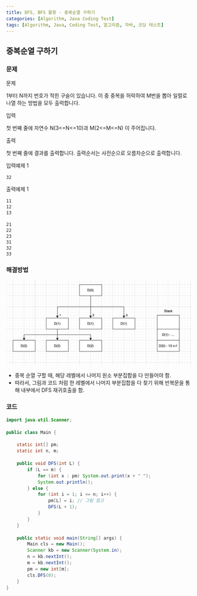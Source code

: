 ```yaml
---
title: DFS, BFS 활용 - 중복순열 구하기
categories: [Algorithm, Java Coding Test]
tags: [Algorithm, Java, Coding Test, 알고리즘, 자바, 코딩 테스트]
---
```


## 중복순열 구하기

### 문제

문제

1부터 N까지 번호가 적힌 구슬이 있습니다. 이 중 중복을 허락하여 M번을 뽑아 일렬로 나열
하는 방법을 모두 출력합니다.

입력

첫 번째 줄에 자연수 N(3<=N<=10)과 M(2<=M<=N) 이 주어집니다.

출력

첫 번째 줄에 결과를 출력합니다.
출력순서는 사전순으로 오름차순으로 출력합니다.

입력예제 1

```
32
```

출력예제 1

```
11
12
13

21
22
23
31
32
33
```

### 해결방법

![img](/assets/img/Algorithm/71.png)

- 중복 순열 구할 때, 해당 레벨에서 나머지 원소 부분집합을 다 만들어야 함.
- 따라서, 그림과 코드 처럼 한 레벨에서 나머지 부분집합을 다 찾기 위해 반복문을 통해 내부에서 DFS 재귀호출을 함.

### 코드

```java
import java.util.Scanner;

public class Main {

    static int[] pm;
    static int n, m;

    public void DFS(int L) {
        if (L == m) {
            for (int x : pm) System.out.print(x + " ");
            System.out.println();
        } else {
            for (int i = 1; i <= n; i++) {
                pm[L] = i; // 그림 참고
                DFS(L + 1);
            }
        }
    }

    public static void main(String[] args) {
        Main cls = new Main();
        Scanner kb = new Scanner(System.in);
        n = kb.nextInt();
        m = kb.nextInt();
        pm = new int[m];
        cls.DFS(0);
    }
}

```
